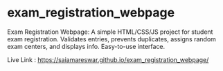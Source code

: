 # exam_registration_webpage
Exam Registration Webpage: A simple HTML/CSS/JS project for student exam registration. Validates entries, prevents duplicates, assigns random exam centers, and displays info. Easy-to-use interface.

Live Link : https://saiamareswar.github.io/exam_registration_webpage/
